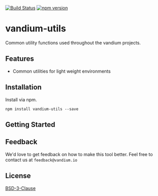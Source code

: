 [![Build Status](https://travis-ci.org/vandium-io/vandium-utils.svg?branch=master)](https://travis-ci.org/vandium-io/vandium-utils)
[![npm version](https://badge.fury.io/js/vandium-utils.svg)](https://badge.fury.io/js/vandium-utils)

# vandium-utils

Common utility functions used throughout the vandium projects.

## Features

* Common utilities for light weight environments

## Installation

Install via npm.

	npm install vandium-utils --save

## Getting Started

## Feedback

We'd love to get feedback on how to make this tool better. Feel free to contact us at `feedback@vandium.io`


## License

[BSD-3-Clause](https://en.wikipedia.org/wiki/BSD_licenses)

